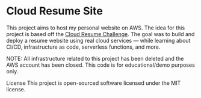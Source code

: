 # Cloud Resume Site

This project aims to host my personal website on AWS. The idea for this project is based off the [Cloud Resume Challenge](https://cloudresumechallenge.dev/). The goal was to build and deploy a resume website using real cloud services — while learning about CI/CD, infrastructure as code, serverless functions, and more.

NOTE: All infrastructure related to this project has been deleted and the AWS account has been closed. This code is for educational/demo purposes only.

License
This project is open-sourced software licensed under the MIT license.
